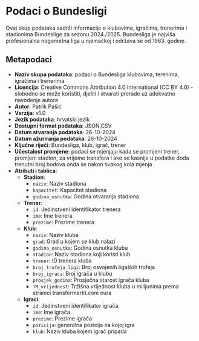 # Podaci o Bundesligi
Ovaj skup podataka sadrži informacije o klubovima, igračima, trenerima i stadionima Bundeslige za sezonu 2024./2025.
Bundesliga je najviša profesionalna nogometna liga u njemačkoj i održava se od 1963. godine.
## Metapodaci
- **Naziv skupa podataka**: podaci o Bundesliga klubovima, terenima, igračima i trenerima
- **Licencija**: Creative Commons Attribution 4.0 International (CC BY 4.0) -slobodno se može koristiti, djeliti i stvarati prerade uz adekvatno navodenje autora
- **Autor**: Patrik Pašić
- **Verzija**: v1.0
- **Jezik podataka**: hrvatski jezik
- **Dostupni format podataka**: JSON,CSV
- **Datum stvaranja podataka**: 26-10-2024
- **Datum ažuriranja podataka**: 26-10-2024
- **Ključne riječi**: Bundesliga, klub, igrač, trener
- **Učestalost promjene**: podaci se mjenjaju kada se promjeni trener, promjeni stadion, za vrijeme transfera i ako se kasnije u podatke doda trenutni broj bodova onda se nakon svakog kola mjenja
- **Atributi i tablica**:
    - **Stadion**:
        - `naziv`: Naziv stadiona
        - `kapacitet`: Kapacitet stadiona
        - `godina_osnutka`: Godina otvaranja stadiona
    - **Trener**:
        - `id`: Jedinstveni identifikator trenera
        - `ime`: Ime trenera
        - `prezime`: Prezime trenera
    - **Klub**:
        - `naziv`: Naziv kluba
        - `grad`: Grad u kojem se klub nalazi
        - `godina_osnutka`: Godina osnutka kluba
        - `stadion`: Naziv stadiona koji koristi klub
        - `trener`: ID trenera kluba
        - `broj_trofeja_ligi`: Broj osvojenih ligaških trofeja
        - `broj_igraca`: Broj igrača u klubu
        - `prosjek_godina`: Prosječna starost igrača kluba
        - `TM_vrijednost`: Tržišna vrijednost kluba u milijunima prema stranici transfermarkt.com eura
    - **Igraci**:
        - `id`: Jedinstveni identifikator igrača
        - `ime`: Ime igrača
        - `prezime`: Prezime igrača
        - `pozicija`: generalna pozicija na kojoj igra
        - `klub`: Naziv kluba kojem igrač pripada



